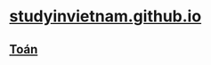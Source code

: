 # [studyinvietnam.github.io](https://studyinvietnam.github.io/)
## [Toán](https://studyinvietnam.github.io/class10/toan)
